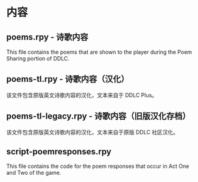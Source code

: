 # 内容

## poems.rpy - 诗歌内容
This file contains the poems that are shown to the player during the Poem Sharing portion of DDLC.

## poems-tl.rpy - 诗歌内容（汉化）

该文件包含原版英文诗歌内容的汉化，文本来自于 DDLC Plus。

## poems-tl-legacy.rpy - 诗歌内容（旧版汉化存档）

该文件包含原版英文诗歌内容的汉化，文本来自于原版 DDLC 社区汉化。

## script-poemresponses.rpy
This file contains the code for the poem responses that occur in Act One and Two of the game.